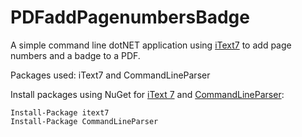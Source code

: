 # PDFaddPagenumbersBadge

A simple command line dotNET application using [iText7](https://github.com/itext/itext7-dotnet) to add page numbers and a badge to a PDF.

Packages used: iText7 and CommandLineParser

Install packages using NuGet for [iText 7](https://www.nuget.org/packages/itext7) and [CommandLineParser](https://www.nuget.org/packages/CommandLineParser):
```
Install-Package itext7
Install-Package CommandLineParser
```
